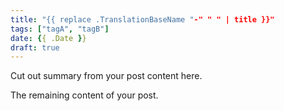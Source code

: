 ```yaml
---
title: "{{ replace .TranslationBaseName "-" " " | title }}"
tags: ["tagA", "tagB"]
date: {{ .Date }}
draft: true
---
```


Cut out summary from your post content here.

<!--more-->

The remaining content of your post.
